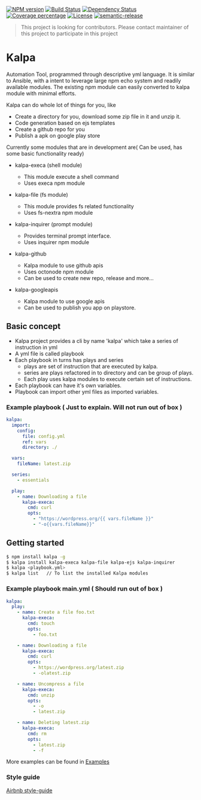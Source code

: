 [![NPM version][npm-image]][npm-url] [![Build Status][travis-image]][travis-url] [![Dependency Status][daviddm-image]][daviddm-url] [![Coverage percentage][coveralls-image]][coveralls-url] [![License][apache-image]][apache-url] [![semantic-release][semantic-release-image]][semantic-release-url]

> This project is looking for contributors. Please contact maintainer of this project to participate in this project

# Kalpa

Automation Tool, programmed through descriptive yml language. It is similar to Ansible, with a intent to leverage large npm echo system and readily available modules. The existing npm module can easily converted to kalpa module with minimal efforts.

Kalpa can do whole lot of things for you, like

- Create a directory for you, download some zip file in it and unzip it.
- Code generation based on ejs templates
- Create a github repo for you
- Publish a apk on google play store

Currently some modules that are in development are( Can be used, has some basic functionality ready)

- kalpa-execa (shell module)
  - This module execute a shell command
  - Uses execa npm module
- kalpa-file (fs module)
  - This module provides fs related functionality
  - Uses fs-nextra npm module
- kalpa-inquirer (prompt module)
  - Provides terminal prompt interface.
  - Uses inquirer npm module
- kalpa-github
  - Kalpa module to use github apis
  - Uses octonode npm module
  - Can be used to create new repo, release and more...
- kalpa-googleapis

  - Kalpa module to use google apis
  - Can be used to publish you app on playstore.

## Basic concept

- Kalpa project provides a cli by name 'kalpa' which take a series of instruction in yml
- A yml file is called playbook
- Each playbook in turns has plays and series
  - plays are set of instruction that are executed by kalpa.
  - series are plays refactored in to directory and can be group of plays.
  - Each play uses kalpa modules to execute certain set of instructions.
- Each playbook can have it's own variables.
- Playbook can import other yml files as imported variables.

### Example playbook ( Just to explain. Will not run out of box )

```yml
kalpa:
  import:
    config:
      file: config.yml
      ref: vars
      directory: ./

  vars:
    fileName: latest.zip

  series:
    - essentials

  play:
    - name: Downloading a file
      kalpa-execa:
        cmd: curl
        opts:
          - "https://wordpress.org/{{ vars.fileName }}"
          - "-o{{vars.fileName}}"
```

## Getting started

```sh
$ npm install kalpa -g
$ kalpa install kalpa-execa kalpa-file kalpa-ejs kalpa-inquirer
$ kalpa <playbook.yml>
$ kalpa list   // To list the installed Kalpa modules
```

### Example playbook main.yml ( Should run out of box )

```yml
kalpa:
  play:
    - name: Create a file foo.txt
      kalpa-execa:
        cmd: touch
        opts:
          - foo.txt

    - name: Downloading a file
      kalpa-execa:
        cmd: curl
        opts:
          - https://wordpress.org/latest.zip
          - -olatest.zip

    - name: Uncompress a file
      kalpa-execa:
        cmd: unzip
        opts:
          - -o
          - latest.zip

    - name: Deleting latest.zip
      kalpa-execa:
        cmd: rm
        opts:
          - latest.zip
          - -f
```

More examples can be found in [Examples](https://github.com/patilvinay/kalpa/tree/master/examples)

### Style guide

[Airbnb style-guide](https://github.com/airbnb/javascripthttps://github.com/airbnb/javascript)

[npm-image]: https://badge.fury.io/js/kalpa.svg
[npm-url]: https://npmjs.org/package/kalpa
[travis-image]: https://travis-ci.com/patilvinay/kalpa.svg?branch=master
[travis-url]: https://travis-ci.com/patilvinay/kalpa
[daviddm-image]: https://david-dm.org/patilvinay/kalpa.svg?theme=shields.io
[daviddm-url]: https://david-dm.org/patilvinay/kalpa
[coveralls-image]: https://coveralls.io/repos/patilvinay/kalpa/badge.svg
[coveralls-url]: https://coveralls.io/r/patilvinay/kalpa
[apache-image]: https://img.shields.io/badge/License-Apache%202.0-blue.svg
[apache-url]: https://opensource.org/licenses/Apache-2.0
[semantic-release-image]: https://img.shields.io/badge/%20%20%F0%9F%93%A6%F0%9F%9A%80-semantic--release-e10079.svg
[semantic-release-url]: https://github.com/semantic-release/semantic-release
